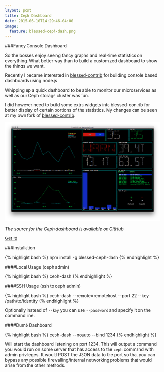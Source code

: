 ```yaml
---
layout: post
title: Ceph Dashboard
date: 2015-06-10T14:29:46-04:00
image:
  feature: blessed-ceph-dash.png
---
```


###Fancy Console Dashboard

So the bosses enjoy seeing fancy graphs and real-time statistics on everything. What better way than to build a customized dashboard to show the things we want.

Recently I became interested in [blessed-contrib](https://github.com/yaronn/blessed-contrib) for building console based dashboards using node.js

Whipping up a quick dashboard to be able to monitor our microservices as well as our Ceph storage cluster was fun.

I did however need to build some extra widgets into blessed-contrib for better display of certain portions of the statistics. My changes can be seen at my own fork of [blessed-contrib](https://github.com/digitallyserviced/blessed-contrib). 

![blessed-ceph-dash](../images/blessed-ceph-dash.png)

*The source for the Ceph dashboard is available on GitHub*

[Get it!](https://www.npmjs.com/package/blessed-ceph-dash)

###Installation

{% highlight bash %}
npm install -g blessed-ceph-dash
{% endhighlight %}

####Local Usage (ceph admin)

{% highlight bash %}
ceph-dash
{% endhighlight %}

####SSH Usage (ssh to ceph admin)

{% highlight bash %}
ceph-dash --remote=remotehost --port 22 --key /path/to/identity
{% endhighlight %}

Optionally instead of `--key` you can use `--password` and specify it on the command line.

####Dumb Dashboard

{% highlight bash %}
ceph-dash --noauto --bind 1234
{% endhighlight %}

Will start the dashboard listening on port 1234. This will output a command you would run on some server that has access to the `ceph` command with admin privileges. It would POST the JSON data to the port so that you can bypass any possible firewalling/internal networking problems that would arise from the other methods.
